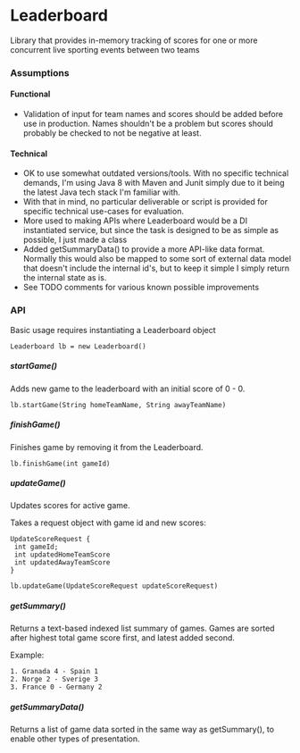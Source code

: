 # Leaderboard

Library that provides in-memory tracking of scores for one or more concurrent live sporting events between two teams

### Assumptions

#### Functional

* Validation of input for team names and scores should be added before use in production. Names shouldn't be a problem but scores should probably be checked to not be negative at least.

#### Technical
* OK to use somewhat outdated versions/tools. With no specific technical demands, I'm using Java 8 with Maven and Junit simply due to it being the latest Java tech stack I'm familiar with.
* With that in mind, no particular deliverable or script is provided for specific technical use-cases for evaluation.
* More used to making APIs where Leaderboard would be a DI instantiated service, but since the task is designed to be as simple as possible, I just made a class
* Added getSummaryData() to provide a more API-like data format. Normally this would also be mapped to some sort of external data model that doesn't include the internal id's, but to keep it simple I simply return the internal state as is.
* See TODO comments for various known possible improvements 

### API

Basic usage requires instantiating a Leaderboard object

```
Leaderboard lb = new Leaderboard()
```

##### startGame()

Adds new game to the leaderboard with an initial score of 0 - 0.

```
lb.startGame(String homeTeamName, String awayTeamName)
```

##### finishGame()

Finishes game by removing it from the Leaderboard.

```
lb.finishGame(int gameId)
```

##### updateGame()

Updates scores for active game.

Takes a request object with game id and new scores:

```
UpdateScoreRequest {
 int gameId;
 int updatedHomeTeamScore
 int updatedAwayTeamScore
}

lb.updateGame(UpdateScoreRequest updateScoreRequest)
```

##### getSummary()

Returns a text-based indexed list summary of games.
Games are sorted after highest total game score first, and latest added second.

Example:
```
1. Granada 4 - Spain 1
2. Norge 2 - Sverige 3
3. France 0 - Germany 2
```

##### getSummaryData()

Returns a list of game data sorted in the same way as getSummary(), to enable other types of presentation.